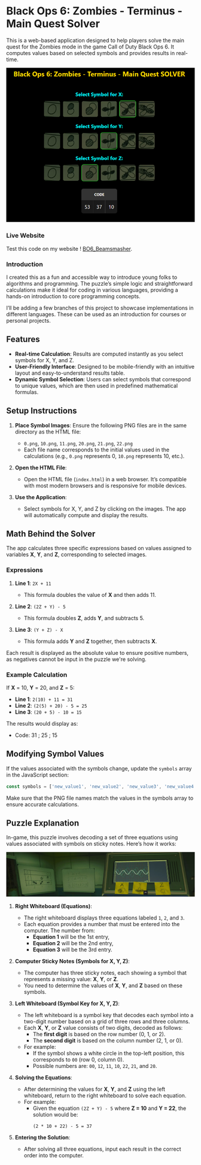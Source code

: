 # Black Ops 6: Zombies - Terminus - Main Quest Solver

This is a web-based application designed to help players solve the main quest for the Zombies mode in the game Call of Duty Black Ops 6. It computes values based on selected symbols and provides results in real-time. 

![Terminus Quest Solver Screenshot](screenshots/Screenshot_1.png) 

### Live Website

Test this code on my website ! [BO6_Beamsmasher]([https://pages.github.com/](https://clement.business/BO6_Beamsmasher/)).

### Introduction

I created this as a fun and accessible way to introduce young folks to algorithms and programming. The puzzle’s simple logic and straightforward calculations make it ideal for coding in various languages, providing a hands-on introduction to core programming concepts.

I’ll be adding a few branches of this project to showcase implementations in different languages. These can be used as an introduction for courses or personal projects.

## Features

- **Real-time Calculation**: Results are computed instantly as you select symbols for X, Y, and Z.
- **User-Friendly Interface**: Designed to be mobile-friendly with an intuitive layout and easy-to-understand results table.
- **Dynamic Symbol Selection**: Users can select symbols that correspond to unique values, which are then used in predefined mathematical formulas.

## Setup Instructions

1. **Place Symbol Images**: Ensure the following PNG files are in the same directory as the HTML file:
   - `0.png`, `10.png`, `11.png`, `20.png`, `21.png`, `22.png`
   - Each file name corresponds to the initial values used in the calculations (e.g., `0.png` represents 0, `10.png` represents 10, etc.).

2. **Open the HTML File**:
   - Open the HTML file (`index.html`) in a web browser. It’s compatible with most modern browsers and is responsive for mobile devices.

3. **Use the Application**:
   - Select symbols for X, Y, and Z by clicking on the images. The app will automatically compute and display the results.

## Math Behind the Solver

The app calculates three specific expressions based on values assigned to variables **X**, **Y**, and **Z**, corresponding to selected images.

### Expressions

1. **Line 1**: `2X + 11`
   - This formula doubles the value of **X** and then adds 11.

2. **Line 2**: `(2Z + Y) - 5`
   - This formula doubles **Z**, adds **Y**, and subtracts 5.

3. **Line 3**: `(Y + Z) - X`
   - This formula adds **Y** and **Z** together, then subtracts **X**.

Each result is displayed as the absolute value to ensure positive numbers, as negatives cannot be input in the puzzle we're solving.

### Example Calculation

If **X** = 10, **Y** = 20, and **Z** = 5:

- **Line 1**: `2(10) + 11 = 31`
- **Line 2**: `(2(5) + 20) - 5 = 25`
- **Line 3**: `(20 + 5) - 10 = 15`

The results would display as: 

- Code: 31 ; 25 ; 15

## Modifying Symbol Values

If the values associated with the symbols change, update the `symbols` array in the JavaScript section:

```javascript
const symbols = ['new_value1', 'new_value2', 'new_value3', 'new_value4', 'new_value5', 'new_value6'];
```

Make sure that the PNG file names match the values in the symbols array to ensure accurate calculations.

## Puzzle Explanation

In-game, this puzzle involves decoding a set of three equations using values associated with symbols on sticky notes. Here’s how it works:

![Terminus Quest Solver Screenshot](screenshots/Terminus.png) 

1. **Right Whiteboard (Equations)**:
   - The right whiteboard displays three equations labeled `1`, `2`, and `3`.
   - Each equation provides a number that must be entered into the computer. The number from:
     - **Equation 1** will be the 1st entry,
     - **Equation 2** will be the 2nd entry,
     - **Equation 3** will be the 3rd entry.

2. **Computer Sticky Notes (Symbols for X, Y, Z)**:
   - The computer has three sticky notes, each showing a symbol that represents a missing value: **X**, **Y**, or **Z**.
   - You need to determine the values of **X**, **Y**, and **Z** based on these symbols.

3. **Left Whiteboard (Symbol Key for X, Y, Z)**:
   - The left whiteboard is a symbol key that decodes each symbol into a two-digit number based on a grid of three rows and three columns.
   - Each **X**, **Y**, or **Z** value consists of two digits, decoded as follows:
     - The **first digit** is based on the row number (0, 1, or 2).
     - The **second digit** is based on the column number (2, 1, or 0).
   - For example:
     - If the symbol shows a white circle in the top-left position, this corresponds to `00` (row 0, column 0).
     - Possible numbers are: `00`, `12`, `11`, `10`, `22`, `21`, and `20`.

4. **Solving the Equations**:
   - After determining the values for **X**, **Y**, and **Z** using the left whiteboard, return to the right whiteboard to solve each equation.
   - For example:
     - Given the equation `(2Z + Y) - 5` where **Z = 10** and **Y = 22**, the solution would be:
       ```
       (2 * 10 + 22) - 5 = 37
       ```

5. **Entering the Solution**:
   - After solving all three equations, input each result in the correct order into the computer.




